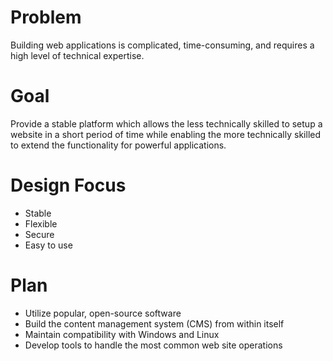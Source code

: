 # Problem #
Building web applications is complicated, time-consuming, and requires a high level of technical expertise.

# Goal #
Provide a stable platform which allows the less technically skilled to setup a website in a short period of time while enabling the more technically skilled to extend the functionality for powerful applications.

# Design Focus #
  * Stable
  * Flexible
  * Secure
  * Easy to use

# Plan #
  * Utilize popular, open-source software
  * Build the content management system (CMS) from within itself
  * Maintain compatibility with Windows and Linux
  * Develop tools to handle the most common web site operations